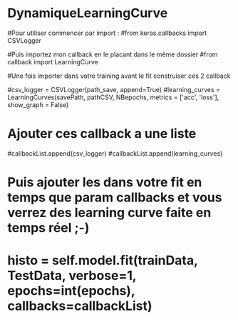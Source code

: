 # DynamiqueLearningCurve
#Pour utiliser commencer par import :
#from keras.callbacks import CSVLogger

#Puis importez mon callback en le placant dans le même dossier
#from callback import LearningCurve

#Une fois importer dans votre training avant le fit construiser ces 2 callback

 #csv_logger = CSVLogger(path_save, append=True)
 #learning_curves = LearningCurves(savePath, pathCSV, NBepochs, metrics = ['acc', 'loss'], show_graph = False)
 
 # Ajouter ces callback a une liste            
#callbackList.append(csv_logger)
#callbackList.append(learning_curves)


# Puis ajouter les dans votre fit en temps que param callbacks et vous verrez des learning curve faite en temps réel ;-)
# histo = self.model.fit(trainData, TestData, verbose=1, epochs=int(epochs), callbacks=callbackList)

            
